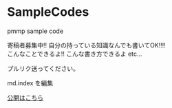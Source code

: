 # SampleCodes
pmmp sample code

 寄稿者募集中!! 自分の持っている知識なんでも書いてOK!!!!  
 こんなことできるよ!! こんな書き方できるよ etc...

プルリク送ってください。

  md.index を編集

<a href="https://gollilla.github.io/SampleCodes" target="_blank">公開はこちら</a>
